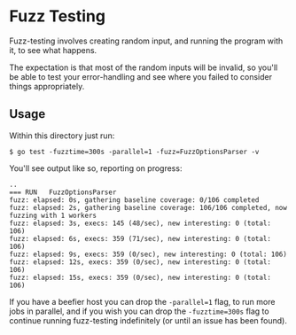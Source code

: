 # Fuzz Testing

Fuzz-testing involves creating random input, and running the program with it, to see what happens.

The expectation is that most of the random inputs will be invalid, so you'll be able to test your error-handling and see where you failed to consider things appropriately.



## Usage

Within this directory just run:

```
$ go test -fuzztime=300s -parallel=1 -fuzz=FuzzOptionsParser -v
```

You'll see output like so, reporting on progress:

```
..
=== RUN   FuzzOptionsParser
fuzz: elapsed: 0s, gathering baseline coverage: 0/106 completed
fuzz: elapsed: 2s, gathering baseline coverage: 106/106 completed, now fuzzing with 1 workers
fuzz: elapsed: 3s, execs: 145 (48/sec), new interesting: 0 (total: 106)
fuzz: elapsed: 6s, execs: 359 (71/sec), new interesting: 0 (total: 106)
fuzz: elapsed: 9s, execs: 359 (0/sec), new interesting: 0 (total: 106)
fuzz: elapsed: 12s, execs: 359 (0/sec), new interesting: 0 (total: 106)
fuzz: elapsed: 15s, execs: 359 (0/sec), new interesting: 0 (total: 106)
```

If you have a beefier host you can drop the `-parallel=1` flag, to run more jobs in parallel, and if you wish you can drop the `-fuzztime=300s` flag to continue running fuzz-testing indefinitely (or until an issue has been found).
